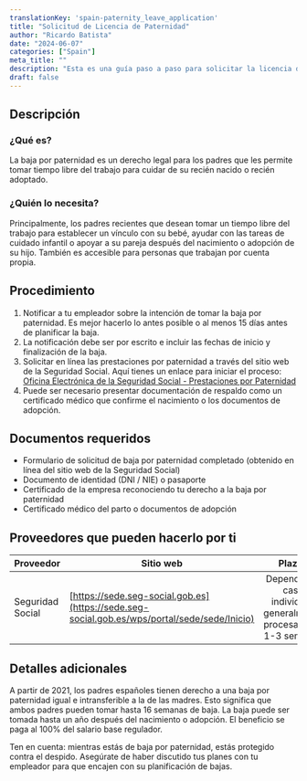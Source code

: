 ```yaml
---
translationKey: 'spain-paternity_leave_application'
title: "Solicitud de Licencia de Paternidad"
author: "Ricardo Batista"
date: "2024-06-07"
categories: ["Spain"]
meta_title: ""
description: "Esta es una guía paso a paso para solicitar la licencia de paternidad en España"
draft: false
---
```


## Descripción
### ¿Qué es?
La baja por paternidad es un derecho legal para los padres que les permite tomar tiempo libre del trabajo para cuidar de su recién nacido o recién adoptado.

### ¿Quién lo necesita?
Principalmente, los padres recientes que desean tomar un tiempo libre del trabajo para establecer un vínculo con su bebé, ayudar con las tareas de cuidado infantil o apoyar a su pareja después del nacimiento o adopción de su hijo. También es accesible para personas que trabajan por cuenta propia.

## Procedimiento
1. Notificar a tu empleador sobre la intención de tomar la baja por paternidad. Es mejor hacerlo lo antes posible o al menos 15 días antes de planificar la baja.
2. La notificación debe ser por escrito e incluir las fechas de inicio y finalización de la baja.
3. Solicitar en línea las prestaciones por paternidad a través del sitio web de la Seguridad Social. Aquí tienes un enlace para iniciar el proceso: [Oficina Electrónica de la Seguridad Social - Prestaciones por Paternidad](https://sede.seg-social.gob.es/wps/portal/sede/sede/Inicio)
4. Puede ser necesario presentar documentación de respaldo como un certificado médico que confirme el nacimiento o los documentos de adopción.

## Documentos requeridos
* Formulario de solicitud de baja por paternidad completado (obtenido en línea del sitio web de la Seguridad Social)
* Documento de identidad (DNI / NIE) o pasaporte
* Certificado de la empresa reconociendo tu derecho a la baja por paternidad
* Certificado médico del parto o documentos de adopción

## Proveedores que pueden hacerlo por ti

| Proveedor      |     Sitio web     |     Plazos    |       Costo      |
| --------------- | --------------- |  :-------------: | :-------------: |
| Seguridad Social      |  [https://sede.seg-social.gob.es](https://sede.seg-social.gob.es/wps/portal/sede/sede/Inicio)       |      Depende del caso individual, generalmente procesado en 1-3 semanas      |        Sin costo directo       |

## Detalles adicionales

A partir de 2021, los padres españoles tienen derecho a una baja por paternidad igual e intransferible a la de las madres. Esto significa que ambos padres pueden tomar hasta 16 semanas de baja. La baja puede ser tomada hasta un año después del nacimiento o adopción. El beneficio se paga al 100% del salario base regulador.

Ten en cuenta: mientras estás de baja por paternidad, estás protegido contra el despido. Asegúrate de haber discutido tus planes con tu empleador para que encajen con su planificación de bajas.